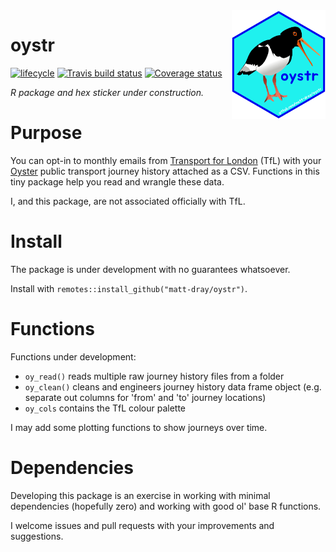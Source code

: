 <img src="https://raw.githubusercontent.com/matt-dray/stickers/master/output/oystr_hex.png" alt="Hexagonal sticker with an oystercatcher bird on it" width="150" align="right">

# oystr

[![lifecycle](https://img.shields.io/badge/lifecycle-experimental-orange.svg)](https://www.tidyverse.org/lifecycle/#experimental)
[![Travis build status](https://travis-ci.org/matt-dray/oystr.svg?branch=master)](https://travis-ci.org/matt-dray/oystr)
[![Coverage status](https://codecov.io/gh/matt-dray/oystr/branch/master/graph/badge.svg)](https://codecov.io/github/matt-dray/oystr?branch=master)

_R package and hex sticker under construction._

# Purpose

You can opt-in to monthly emails from [Transport for London](https://tfl.gov.uk/) (TfL) with your [Oyster](https://oyster.tfl.gov.uk/oyster/entry.do) public transport journey history attached as a CSV. Functions in this tiny package help you read and wrangle these data.

I, and this package, are not associated officially with TfL.

# Install

The package is under development with no guarantees whatsoever.

Install with `remotes::install_github("matt-dray/oystr")`.

# Functions

Functions under development:

* `oy_read()` reads multiple raw journey history files from a folder
* `oy_clean()` cleans and engineers journey history data frame object (e.g. separate out columns for 'from' and 'to' journey locations)
* `oy_cols` contains the TfL colour palette

I may add some plotting functions to show journeys over time.

# Dependencies

Developing this package is an exercise in working with minimal dependencies (hopefully zero) and working with good ol' base R functions.

I welcome issues and pull requests with your improvements and suggestions.
